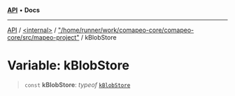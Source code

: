[**API**](../../../../README.md) • **Docs**

***

[API](../../../../README.md) / [\<internal\>](../../../README.md) / ["/home/runner/work/comapeo-core/comapeo-core/src/mapeo-project"](../README.md) / kBlobStore

# Variable: kBlobStore

> `const` **kBlobStore**: *typeof* [`kBlobStore`](kBlobStore.md)
